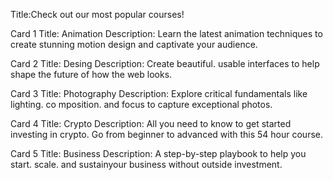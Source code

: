 Title:Check out our most popular courses!

Card 1
Title: Animation
Description: Learn the latest animation techniques to create stunning motion design and captivate your audience.

Card 2
Title: Desing
Description: Create beautiful. usable interfaces to help shape the future of how the web looks.

Card 3
Title: Photography
Description: Explore critical fundamentals like lighting. co mposition. and focus to capture exceptional photos.

Card 4
Title: Crypto
Description: All you need to know to get started investing in crypto. Go from beginner to advanced with this 54 hour course.

Card 5
Title: Business
Description: A step-by-step playbook to help you start. scale. and sustainyour business without outside investment.
